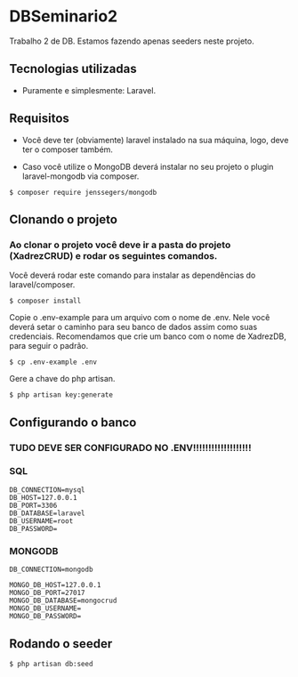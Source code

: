 # DBSeminario2
Trabalho 2 de DB. Estamos fazendo apenas seeders neste projeto.

## Tecnologias utilizadas

- Puramente e simplesmente: Laravel.

## Requisitos

- Você deve ter (obviamente) laravel instalado na sua máquina, logo, deve ter o composer também.

- Caso você utilize o MongoDB deverá instalar no seu projeto o plugin laravel-mongodb via composer.

```
$ composer require jenssegers/mongodb
```

## Clonando o projeto

### Ao clonar o projeto você deve ir a pasta do projeto (XadrezCRUD) e rodar os seguintes comandos.

Você deverá rodar este comando para instalar as dependências do laravel/composer.

```
$ composer install
```

Copie o .env-example para um arquivo com o nome de .env.
Nele você deverá setar o caminho para seu banco de dados assim como suas credenciais.
Recomendamos que crie um banco com o nome de XadrezDB, para seguir o padrão.

```
$ cp .env-example .env
```

Gere a chave do php artisan.

```
$ php artisan key:generate
```

## Configurando o banco

### TUDO DEVE SER CONFIGURADO NO .ENV!!!!!!!!!!!!!!!!!!!

### SQL

```
DB_CONNECTION=mysql
DB_HOST=127.0.0.1
DB_PORT=3306
DB_DATABASE=laravel
DB_USERNAME=root
DB_PASSWORD=

```

### MONGODB

```
DB_CONNECTION=mongodb

MONGO_DB_HOST=127.0.0.1
MONGO_DB_PORT=27017
MONGO_DB_DATABASE=mongocrud
MONGO_DB_USERNAME=
MONGO_DB_PASSWORD=

```

## Rodando o seeder

```
$ php artisan db:seed
```
